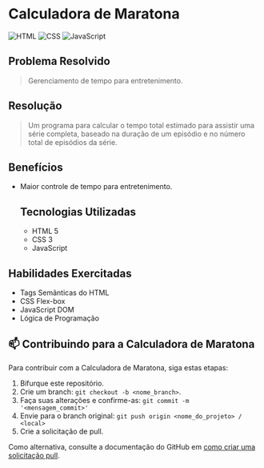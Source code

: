 # Calculadora de Maratona
  
![HTML](https://img.shields.io/badge/HTML5-E34F26?style=for-the-badge&logo=html5&logoColor=white) ![CSS](https://img.shields.io/badge/CSS-239120?&style=for-the-badge&logo=css3&logoColor=white) ![JavaScript](https://img.shields.io/badge/JavaScript-323330?style=for-the-badge&logo=javascript&logoColor=F7DF1E)
  
  
  ## Problema Resolvido
  
> Gerenciamento de tempo para entretenimento.
  
  
  ## Resolução
  
> Um programa para calcular o tempo total estimado para assistir uma série completa, baseado na duração de um episódio e no número total de episódios da série.
  
  
  ## Benefícios
  
- Maior controle de tempo para entretenimento.
  
  
  ## Tecnologias Utilizadas
  
  - HTML 5
  - CSS 3
  - JavaScript


## Habilidades Exercitadas

- Tags Semãnticas do HTML
- CSS Flex-box
- JavaScript DOM
- Lógica de Programação


 ## 📫 Contribuindo para a Calculadora de Maratona

 Para contribuir com a Calculadora de Maratona, siga estas etapas: 
  
 1. Bifurque este repositório. 
 2. Crie um branch: `git checkout -b <nome_branch>`. 
 3. Faça suas alterações e confirme-as: `git commit -m '<mensagem_commit>'` 
 4. Envie para o branch original: `git push origin <nome_do_projeto> / <local>` 
 5. Crie a solicitação de pull. 
  
 Como alternativa, consulte a documentação do GitHub em [como criar uma solicitação pull](https://help.github.com/en/github/collaborating-with-issues-and-pull-requests/creating-a-pull-request). 
